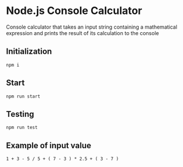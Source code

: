 # Node.js Console Calculator 

Console calculator that takes an input string containing a mathematical expression and prints the result of its calculation to the console

## Initialization

``` 
npm i
```
## Start

```
npm run start
```
## Testing

```
npm run test
```

## Example of input value

```
1 + 3 - 5 / 5 + ( 7 - 3 ) * 2.5 + ( 3 - 7 )
```
